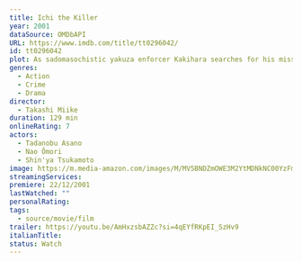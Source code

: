 ```yaml
---
title: Ichi the Killer
year: 2001
dataSource: OMDbAPI
URL: https://www.imdb.com/title/tt0296042/
id: tt0296042
plot: As sadomasochistic yakuza enforcer Kakihara searches for his missing boss he comes across Ichi, a repressed and psychotic killer who may be able to inflict levels of pain that Kakihara has only dreamed of achieving.
genres:
  - Action
  - Crime
  - Drama
director:
  - Takashi Miike
duration: 129 min
onlineRating: 7
actors:
  - Tadanobu Asano
  - Nao Ômori
  - Shin'ya Tsukamoto
image: https://m.media-amazon.com/images/M/MV5BNDZmOWE3M2YtMDNkNC00YzFmLTljZTItNTk3NTlkODIxNGE3XkEyXkFqcGdeQXVyMTQxNzMzNDI@._V1_SX300.jpg
streamingServices: 
premiere: 22/12/2001
lastWatched: ""
personalRating: 
tags:
  - source/movie/film
trailer: https://youtu.be/AmHxzsbAZZc?si=4qEYfRKpEI_SzHv9
italianTitle: 
status: Watch
---
```


